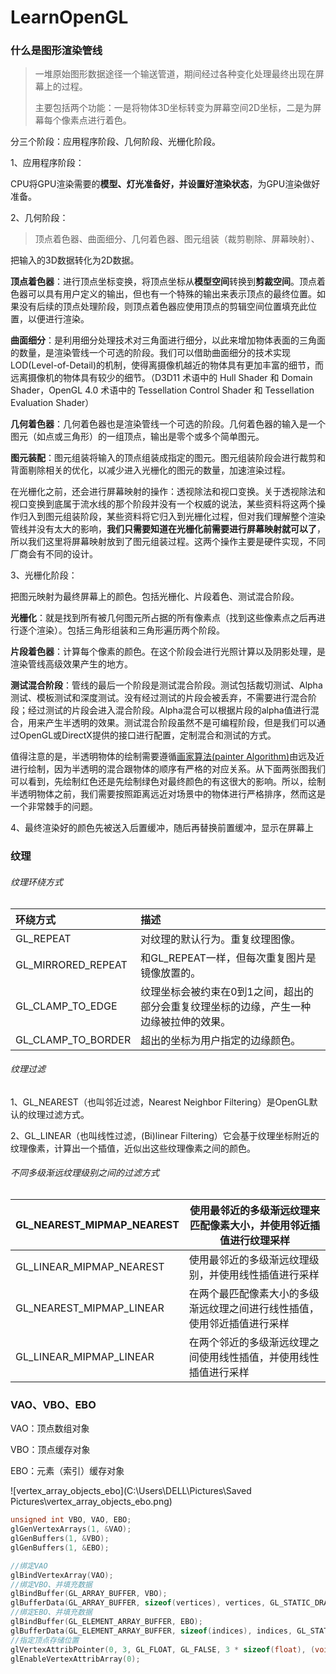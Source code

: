 # LearnOpenGL
### 什么是图形渲染管线

> 一堆原始图形数据途径一个输送管道，期间经过各种变化处理最终出现在屏幕上的过程。
>
> 主要包括两个功能：一是将物体3D坐标转变为屏幕空间2D坐标，二是为屏幕每个像素点进行着色。

分三个阶段：应用程序阶段、几何阶段、光栅化阶段。

1、应用程序阶段：

CPU将GPU渲染需要的**模型、灯光准备好，并设置好渲染状态**，为GPU渲染做好准备。

2、几何阶段：

> 顶点着色器、曲面细分、几何着色器、图元组装（裁剪剔除、屏幕映射）、

把输入的3D数据转化为2D数据。

**顶点着色器**：进行顶点坐标变换，将顶点坐标从**模型空间**转换到**剪裁空间**。顶点着色器可以具有用户定义的输出，但也有一个特殊的输出来表示顶点的最终位置。如果没有后续的顶点处理阶段，则顶点着色器应使用顶点的剪辑空间位置填充此位置，以便进行渲染。

**曲面细分**：是利用细分处理技术对三角面进行细分，以此来增加物体表面的三角面的数量，是渲染管线一个可选的阶段。我们可以借助曲面细分的技术实现LOD(Level-of-Detail)的机制，使得离摄像机越近的物体具有更加丰富的细节，而远离摄像机的物体具有较少的细节。（D3D11 术语中的 Hull Shader 和 Domain Shader，OpenGL 4.0 术语中的 Tessellation Control Shader 和 Tessellation Evaluation Shader）

**几何着色器**：几何着色器也是渲染管线一个可选的阶段。几何着色器的输入是一个图元（如点或三角形）的一组顶点，输出是零个或多个简单图元。

**图元装配**：图元组装将输入的顶点组装成指定的图元。图元组装阶段会进行裁剪和背面剔除相关的优化，以减少进入光栅化的图元的数量，加速渲染过程。

在光栅化之前，还会进行屏幕映射的操作：透视除法和视口变换。关于透视除法和视口变换到底属于流水线的那个阶段并没有一个权威的说法，某些资料将这两个操作归入到图元组装阶段，某些资料将它归入到光栅化过程，但对我们理解整个渲染管线并没有太大的影响，**我们只需要知道在光栅化前需要进行屏幕映射就可以了**，所以我们这里将屏幕映射放到了图元组装过程。这两个操作主要是硬件实现，不同厂商会有不同的设计。

3、光栅化阶段：

把图元映射为最终屏幕上的颜色。包括光栅化、片段着色、测试混合阶段。

**光栅化**：就是找到所有被几何图元所占据的所有像素点（找到这些像素点之后再进行逐个渲染）。包括三角形组装和三角形遍历两个阶段。

**片段着色器**：计算每个像素的颜色。在这个阶段会进行光照计算以及阴影处理，是渲染管线高级效果产生的地方。

**测试混合阶段**：管线的最后一个阶段是测试混合阶段。测试包括裁切测试、Alpha测试、模板测试和深度测试。没有经过测试的片段会被丢弃，不需要进行混合阶段；经过测试的片段会进入混合阶段。Alpha混合可以根据片段的alpha值进行混合，用来产生半透明的效果。测试混合阶段虽然不是可编程阶段，但是我们可以通过OpenGL或DirectX提供的接口进行配置，定制混合和测试的方式。

值得注意的是，半透明物体的绘制需要遵循[画家算法(painter Algorithm)](https://link.zhihu.com/?target=https%3A//en.wikipedia.org/wiki/Painter%27s_algorithm)由远及近进行绘制，因为半透明的混合跟物体的顺序有严格的对应关系。从下面两张图我们可以看到，先绘制红色还是先绘制绿色对最终颜色的有这很大的影响。所以，绘制半透明物体之前，我们需要按照距离远近对场景中的物体进行严格排序，然而这是一个非常棘手的问题。

4、最终渲染好的颜色先被送入后置缓冲，随后再替换前置缓冲，显示在屏幕上



### 纹理

###### 纹理环绕方式

| 环绕方式           | 描述                                                         |
| :----------------- | :----------------------------------------------------------- |
| GL_REPEAT          | 对纹理的默认行为。重复纹理图像。                             |
| GL_MIRRORED_REPEAT | 和GL_REPEAT一样，但每次重复图片是镜像放置的。                |
| GL_CLAMP_TO_EDGE   | 纹理坐标会被约束在0到1之间，超出的部分会重复纹理坐标的边缘，产生一种边缘被拉伸的效果。 |
| GL_CLAMP_TO_BORDER | 超出的坐标为用户指定的边缘颜色。                             |

###### 纹理过滤

1、GL_NEAREST（也叫邻近过滤，Nearest Neighbor Filtering）是OpenGL默认的纹理过滤方式。

2、GL_LINEAR（也叫线性过滤，(Bi)linear Filtering）它会基于纹理坐标附近的纹理像素，计算出一个插值，近似出这些纹理像素之间的颜色。

###### 不同多级渐远纹理级别之间的过滤方式

| GL_NEAREST_MIPMAP_NEAREST | 使用最邻近的多级渐远纹理来匹配像素大小，并使用邻近插值进行纹理采样 |
| ------------------------- | ------------------------------------------------------------ |
| GL_LINEAR_MIPMAP_NEAREST  | 使用最邻近的多级渐远纹理级别，并使用线性插值进行采样         |
| GL_NEAREST_MIPMAP_LINEAR  | 在两个最匹配像素大小的多级渐远纹理之间进行线性插值，使用邻近插值进行采样 |
| GL_LINEAR_MIPMAP_LINEAR   | 在两个邻近的多级渐远纹理之间使用线性插值，并使用线性插值进行采样 |

### VAO、VBO、EBO

VAO：顶点数组对象

VBO：顶点缓存对象

EBO：元素（索引）缓存对象

![vertex_array_objects_ebo](C:\Users\DELL\Pictures\Saved Pictures\vertex_array_objects_ebo.png)



```c++
unsigned int VBO, VAO, EBO;
glGenVertexArrays(1, &VAO);
glGenBuffers(1, &VBO);
glGenBuffers(1, &EBO);

//绑定VAO
glBindVertexArray(VAO);
//绑定VBO、并填充数据
glBindBuffer(GL_ARRAY_BUFFER, VBO);
glBufferData(GL_ARRAY_BUFFER, sizeof(vertices), vertices, GL_STATIC_DRAW);
//绑定EBO、并填充数据
glBindBuffer(GL_ELEMENT_ARRAY_BUFFER, EBO);
glBufferData(GL_ELEMENT_ARRAY_BUFFER, sizeof(indices), indices, GL_STATIC_DRAW);
//指定顶点存储位置
glVertexAttribPointer(0, 3, GL_FLOAT, GL_FALSE, 3 * sizeof(float), (void*)0);
glEnableVertexAttribArray(0);
```

